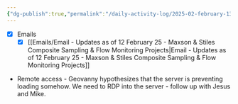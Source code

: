 ```yaml
---
{"dg-publish":true,"permalink":"/daily-activity-log/2025-02-february-13/","noteIcon":"","created":"2025-07-07T14:23:43.062-05:00"}
---
```


- [x] Emails
	- [x] [[Emails/Email - Updates as of 12 February 25 - Maxson & Stiles Composite Sampling & Flow Monitoring Projects\|Email - Updates as of 12 February 25 - Maxson & Stiles Composite Sampling & Flow Monitoring Projects]]
- Remote access - Geovanny hypothesizes that the server is preventing loading somehow. We need to RDP into the server - follow up with Jesus and Mike.